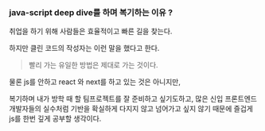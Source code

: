 ### java-script deep dive를 하며 복기하는 이유 ?

취업을 하기 위해 사람들은 효율적이고 빠른 길을 찾는다.

하지만 클린 코드의 작성자는 이런 말을 했다고 한다.

> 빨리 가는 유일한 방법은 제대로 가는 것이다.

물론 js를 안하고 react 와 next를 하고 있는 것은 아니지만,

복기하며 내가 방학 때 할 팀프로젝트를 잘 준비하고 싶기도하고,
많은 신입 프론트엔드 개발자들의 실수처럼 기반을 확실하게 다지지 않고 넘어가고 싶지 않기 때문에 즐겁게 js를 한번 깊게 공부할 생각이다.
